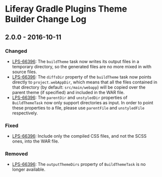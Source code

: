 # Liferay Gradle Plugins Theme Builder Change Log

## 2.0.0 - 2016-10-11

### Changed
- [LPS-66396]: The `buildTheme` task now writes its output files in a temporary
directory, so the generated files are no more mixed in with source files.
- [LPS-66396]: The `diffsDir` property of the `buildTheme` task now points
directly to `project.webAppDir`, which means that all the files contained in
that directory (by default: `src/main/webapp`) will be copied over the parent
theme (if specified) and included in the WAR file.
- [LPS-66396]: The `parentDir` and `unstyledDir` properties of `BuildThemeTask`
now only support directories as input. In order to point these properties to a
file, please use `parentFile` and `unstyledFile` respectively.

### Fixed
- [LPS-66396]: Include only the compiled CSS files, and not the SCSS ones, into
the WAR file.

### Removed
- [LPS-66396]: The `outputThemeDirs` property of `BuildThemeTask` is no longer
available.

[LPS-66396]: https://issues.liferay.com/browse/LPS-66396